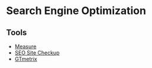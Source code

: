 # Search Engine Optimization

<!--
https://linkedin.com/learning/paths/become-an-seo-expert
-->

## Tools

- [Measure](https://web.dev/measure/)
- [SEO Site Checkup](https://seositecheckup.com/)
- [GTmetrix](https://gtmetrix.com/)
